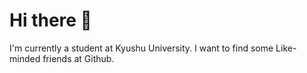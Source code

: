 # Hi there 🙌
I'm currently a student at Kyushu University.
I want to find some Like-minded friends at Github.
